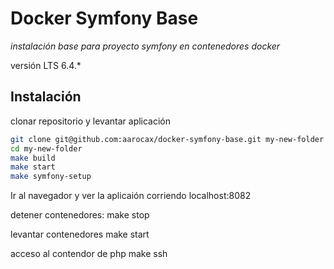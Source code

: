# Docker Symfony Base
_instalación base para proyecto symfony en contenedores docker_

versión LTS 6.4.*

## Instalación
clonar repositorio y levantar aplicación
```sh
git clone git@github.com:aarocax/docker-symfony-base.git my-new-folder
cd my-new-folder
make build
make start
make symfony-setup
```

Ir al navegador y ver la aplicaión corriendo localhost:8082

detener contenedores:
make stop

levantar contenedores
make start

acceso al contendor de php
make ssh